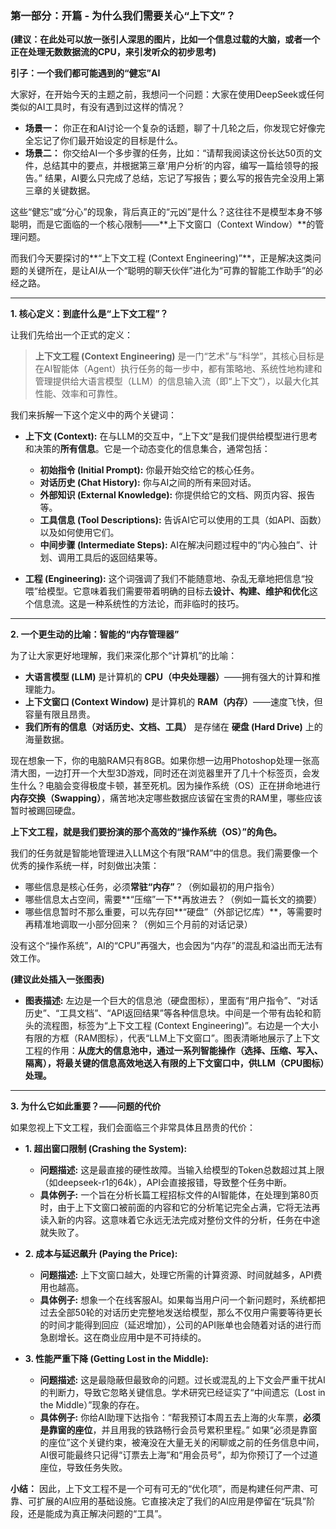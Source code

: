 ### **第一部分：开篇 - 为什么我们需要关心“上下文”？**

**(建议：在此处可以放一张引人深思的图片，比如一个信息过载的大脑，或者一个正在处理无数数据流的CPU，来引发听众的初步思考)**

**引子：一个我们都可能遇到的“健忘”AI**

大家好，在开始今天的主题之前，我想问一个问题：大家在使用DeepSeek或任何类似的AI工具时，有没有遇到过这样的情况？

*   **场景一：** 你正在和AI讨论一个复杂的话题，聊了十几轮之后，你发现它好像完全忘记了你们最开始设定的目标是什么。
*   **场景二：** 你交给AI一个多步骤的任务，比如：“请帮我阅读这份长达50页的文件，总结其中的要点，并根据第三章‘用户分析’的内容，编写一篇给领导的报告。” 结果，AI要么只完成了总结，忘记了写报告；要么写的报告完全没用上第三章的关键数据。

这些“健忘”或“分心”的现象，背后真正的“元凶”是什么？这往往不是模型本身不够聪明，而是它面临的一个核心限制——**上下文窗口（Context Window）**的管理问题。

而我们今天要探讨的**“上下文工程 (Context Engineering)”**，正是解决这类问题的关键所在，是让AI从一个“聪明的聊天伙伴”进化为“可靠的智能工作助手”的必经之路。

---

**1. 核心定义：到底什么是“上下文工程”？**

让我们先给出一个正式的定义：

> **上下文工程 (Context Engineering)** 是一门“艺术”与“科学”，其核心目标是在AI智能体（Agent）执行任务的每一步中，都有策略地、系统性地构建和管理提供给大语言模型（LLM）的信息输入流（即“上下文”），以最大化其性能、效率和可靠性。

我们来拆解一下这个定义中的两个关键词：

*   **上下文 (Context):** 在与LLM的交互中，“上下文”是我们提供给模型进行思考和决策的**所有信息**。它是一个动态变化的信息集合，通常包括：
    *   **初始指令 (Initial Prompt):** 你最开始交给它的核心任务。
    *   **对话历史 (Chat History):** 你与AI之间的所有来回对话。
    *   **外部知识 (External Knowledge):** 你提供给它的文档、网页内容、报告等。
    *   **工具信息 (Tool Descriptions):** 告诉AI它可以使用的工具（如API、函数）以及如何使用它们。
    *   **中间步骤 (Intermediate Steps):** AI在解决问题过程中的“内心独白”、计划、调用工具后的返回结果等。

*   **工程 (Engineering):** 这个词强调了我们不能随意地、杂乱无章地把信息“投喂”给模型。它意味着我们需要带着明确的目标去**设计、构建、维护和优化**这个信息流。这是一种系统性的方法论，而非临时的技巧。

---

**2. 一个更生动的比喻：智能的“内存管理器”**

为了让大家更好地理解，我们来深化那个“计算机”的比喻：

*   **大语言模型 (LLM)** 是计算机的 **CPU（中央处理器）**——拥有强大的计算和推理能力。
*   **上下文窗口 (Context Window)** 是计算机的 **RAM（内存）**——速度飞快，但容量有限且昂贵。
*   **我们所有的信息（对话历史、文档、工具）** 是存储在 **硬盘 (Hard Drive)** 上的海量数据。

现在想象一下，你的电脑RAM只有8GB。如果你想一边用Photoshop处理一张高清大图，一边打开一个大型3D游戏，同时还在浏览器里开了几十个标签页，会发生什么？电脑会变得极度卡顿，甚至死机。因为操作系统（OS）正在拼命地进行**内存交换（Swapping）**，痛苦地决定哪些数据应该留在宝贵的RAM里，哪些应该暂时被踢回硬盘。

**上下文工程，就是我们要扮演的那个高效的“操作系统（OS）”的角色。**

我们的任务就是智能地管理进入LLM这个有限“RAM”中的信息。我们需要像一个优秀的操作系统一样，时刻做出决策：
*   哪些信息是核心任务，必须**常驻“内存”**？（例如最初的用户指令）
*   哪些信息太占空间，需要**“压缩”一下**再放进去？（例如一篇长文的摘要）
*   哪些信息暂时不那么重要，可以先存回**“硬盘”（外部记忆库）**，等需要时再精准地调取一小部分回来？（例如三个月前的对话记录）

没有这个“操作系统”，AI的“CPU”再强大，也会因为“内存”的混乱和溢出而无法有效工作。

**(建议此处插入一张图表)**
*   **图表描述:** 左边是一个巨大的信息池（硬盘图标），里面有“用户指令”、“对话历史”、“工具文档”、“API返回结果”等各种信息块。中间是一个带有齿轮和箭头的流程图，标签为“上下文工程 (Context Engineering)”。右边是一个大小有限的方框（RAM图标），代表“LLM上下文窗口”。图表清晰地展示了上下文工程的作用：**从庞大的信息池中，通过一系列智能操作（选择、压缩、写入、隔离），将最关键的信息高效地送入有限的上下文窗口中，供LLM（CPU图标）处理。**

---

**3. 为什么它如此重要？——问题的代价**

如果忽视上下文工程，我们会面临三个非常具体且昂贵的代价：

*   **1. 超出窗口限制 (Crashing the System):**
    *   **问题描述:** 这是最直接的硬性故障。当输入给模型的Token总数超过其上限（如deepseek-r1的64k），API会直接报错，导致整个任务中断。
    *   **具体例子:** 一个旨在分析长篇工程招标文件的AI智能体，在处理到第80页时，由于上下文窗口被前面的内容和它的分析笔记完全占满，它将无法再读入新的内容。这意味着它永远无法完成对整份文件的分析，任务在中途就失败了。

*   **2. 成本与延迟飙升 (Paying the Price):**
    *   **问题描述:** 上下文窗口越大，处理它所需的计算资源、时间就越多，API费用也越高。
    *   **具体例子:** 想象一个在线客服AI。如果每当用户问一个新问题时，系统都把过去全部50轮的对话历史完整地发送给模型，那么不仅用户需要等待更长的时间才能得到回应（延迟增加），公司的API账单也会随着对话的进行而急剧增长。这在商业应用中是不可持续的。

*   **3. 性能严重下降 (Getting Lost in the Middle):**
    *   **问题描述:** 这是最隐蔽但最致命的问题。过长或混乱的上下文会严重干扰AI的判断力，导致它忽略关键信息。学术研究已经证实了“中间遗忘（Lost in the Middle）”现象的存在。
    *   **具体例子:** 你给AI助理下达指令：“帮我预订本周五去上海的火车票，**必须是靠窗的座位**，并且用我的铁路畅行会员号累积里程。” 如果“必须是靠窗的座位”这个关键约束，被淹没在大量无关的闲聊或之前的任务信息中间，AI很可能最终只记得“订票去上海”和“用会员号”，却为你预订了一个过道座位，导致任务失败。

**小结：**
因此，上下文工程不是一个可有可无的“优化项”，而是构建任何严肃、可靠、可扩展的AI应用的基础设施。它直接决定了我们的AI应用是停留在“玩具”阶段，还是能成为真正解决问题的“工具”。